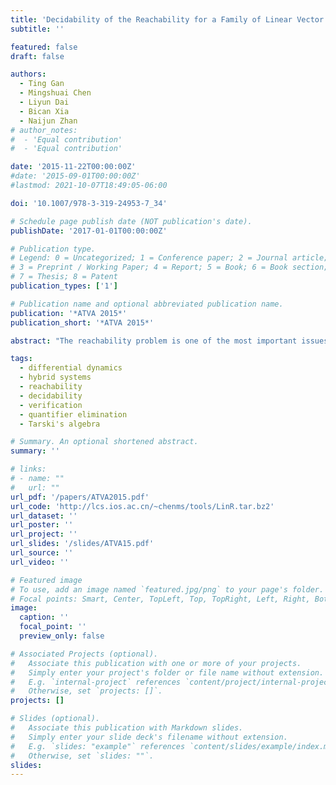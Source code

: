 ```yaml
---
title: 'Decidability of the Reachability for a Family of Linear Vector Fields'
subtitle: ''

featured: false
draft: false

authors:
  - Ting Gan
  - Mingshuai Chen
  - Liyun Dai
  - Bican Xia
  - Naijun Zhan
# author_notes:
#  - 'Equal contribution'
#  - 'Equal contribution'

date: '2015-11-22T00:00:00Z'
#date: '2015-09-01T00:00:00Z'
#lastmod: 2021-10-07T18:49:05-06:00

doi: '10.1007/978-3-319-24953-7_34'

# Schedule page publish date (NOT publication's date).
publishDate: '2017-01-01T00:00:00Z'

# Publication type.
# Legend: 0 = Uncategorized; 1 = Conference paper; 2 = Journal article;
# 3 = Preprint / Working Paper; 4 = Report; 5 = Book; 6 = Book section;
# 7 = Thesis; 8 = Patent
publication_types: ['1']

# Publication name and optional abbreviated publication name.
publication: '*ATVA 2015*'
publication_short: '*ATVA 2015*'

abstract: "The reachability problem is one of the most important issues in the verification of hybrid systems. Computing the reachable sets of differential equations is difficult, although computing the reachable sets of finite state machines is well developed. Hence, it is not surprising that the reachability of most of hybrid systems is undecidable. In this paper, we identify a family of vector fields and show its reachability problem is decidable. The family consists of all vector fields whose state parts are linear, while input parts are non-linear, possibly with exponential expressions. Such vector fields are commonly used in practice.To the best of our knowledge, the family is one of the most expressive families of vector fields with a decidable reachability problem.The decidability is achieved by proving the decidability of the extension of Tarski's algebra with some specific exponential functions, which has been proved by Strzeboński. In this paper, we propose another decision procedure, which is more efficient when all constraints are open sets. The experimental results indicate the efficiency of our approach, even better than existing approaches based on approximation and numeric computation in general."

tags:
  - differential dynamics
  - hybrid systems
  - reachability
  - decidability
  - verification
  - quantifier elimination
  - Tarski's algebra

# Summary. An optional shortened abstract.
summary: ''

# links:
# - name: ""
#   url: ""
url_pdf: '/papers/ATVA2015.pdf'
url_code: 'http://lcs.ios.ac.cn/~chenms/tools/LinR.tar.bz2'
url_dataset: ''
url_poster: ''
url_project: ''
url_slides: '/slides/ATVA15.pdf'
url_source: ''
url_video: ''

# Featured image
# To use, add an image named `featured.jpg/png` to your page's folder.
# Focal points: Smart, Center, TopLeft, Top, TopRight, Left, Right, BottomLeft, Bottom, BottomRight.
image:
  caption: ''
  focal_point: ''
  preview_only: false

# Associated Projects (optional).
#   Associate this publication with one or more of your projects.
#   Simply enter your project's folder or file name without extension.
#   E.g. `internal-project` references `content/project/internal-project/index.md`.
#   Otherwise, set `projects: []`.
projects: []

# Slides (optional).
#   Associate this publication with Markdown slides.
#   Simply enter your slide deck's filename without extension.
#   E.g. `slides: "example"` references `content/slides/example/index.md`.
#   Otherwise, set `slides: ""`.
slides:
---
```


<!-- {{% callout note %}}
Click the _Cite_ button above to demo the feature to enable visitors to import publication metadata into their reference management software.
{{% /callout %}} -->
